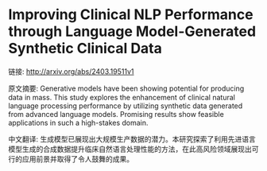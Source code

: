 # Improving Clinical NLP Performance through Language Model-Generated Synthetic Clinical Data

链接: http://arxiv.org/abs/2403.19511v1

原文摘要:
Generative models have been showing potential for producing data in mass.
This study explores the enhancement of clinical natural language processing
performance by utilizing synthetic data generated from advanced language
models. Promising results show feasible applications in such a high-stakes
domain.

中文翻译:
生成模型已展现出大规模生产数据的潜力。本研究探索了利用先进语言模型生成的合成数据提升临床自然语言处理性能的方法，在此高风险领域展现出可行的应用前景并取得了令人鼓舞的成果。
